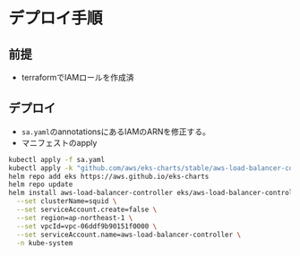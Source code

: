 # デプロイ手順

## 前提

- terraformでIAMロールを作成済

## デプロイ

- `sa.yaml`のannotationsにあるIAMのARNを修正する。
- マニフェストのapply

``` sh
kubectl apply -f sa.yaml
kubectl apply -k "github.com/aws/eks-charts/stable/aws-load-balancer-controller/crds?ref=master"
helm repo add eks https://aws.github.io/eks-charts
helm repo update
helm install aws-load-balancer-controller eks/aws-load-balancer-controller \
  --set clusterName=squid \
  --set serviceAccount.create=false \
  --set region=ap-northeast-1 \
  --set vpcId=vpc-06ddf9b90151f0000 \
  --set serviceAccount.name=aws-load-balancer-controller \
  -n kube-system 
```
